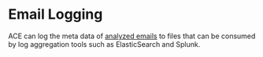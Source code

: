# Email Logging

ACE can log the meta data of [analyzed emails](../modules/email_analysis.md) to files that can be consumed by log aggregation tools such as ElasticSearch and Splunk.

